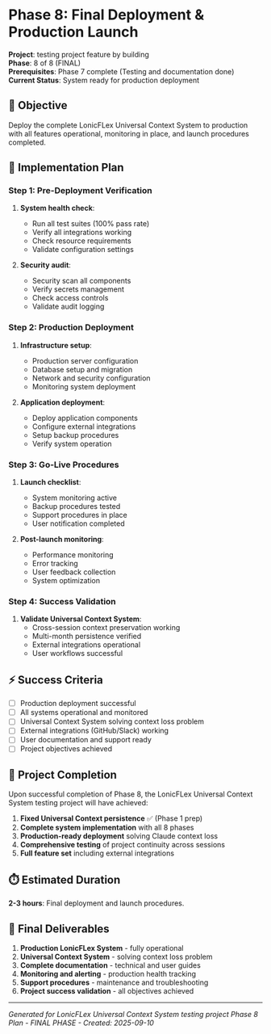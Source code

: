 # Phase 8: Final Deployment & Production Launch

**Project**: testing project feature by building  
**Phase**: 8 of 8 (FINAL)  
**Prerequisites**: Phase 7 complete (Testing and documentation done)  
**Current Status**: System ready for production deployment  

## 🎯 Objective

Deploy the complete LonicFLex Universal Context System to production with all features operational, monitoring in place, and launch procedures completed.

## 🔧 Implementation Plan

### Step 1: Pre-Deployment Verification
1. **System health check**:
   - Run all test suites (100% pass rate)
   - Verify all integrations working
   - Check resource requirements
   - Validate configuration settings

2. **Security audit**:
   - Security scan all components
   - Verify secrets management
   - Check access controls
   - Validate audit logging

### Step 2: Production Deployment
1. **Infrastructure setup**:
   - Production server configuration
   - Database setup and migration
   - Network and security configuration
   - Monitoring system deployment

2. **Application deployment**:
   - Deploy application components
   - Configure external integrations
   - Setup backup procedures
   - Verify system operation

### Step 3: Go-Live Procedures
1. **Launch checklist**:
   - System monitoring active
   - Backup procedures tested
   - Support procedures in place
   - User notification completed

2. **Post-launch monitoring**:
   - Performance monitoring
   - Error tracking
   - User feedback collection
   - System optimization

### Step 4: Success Validation
1. **Validate Universal Context System**:
   - Cross-session context preservation working
   - Multi-month persistence verified
   - External integrations operational
   - User workflows successful

## ⚡ Success Criteria

- [ ] Production deployment successful
- [ ] All systems operational and monitored
- [ ] Universal Context System solving context loss problem
- [ ] External integrations (GitHub/Slack) working
- [ ] User documentation and support ready
- [ ] Project objectives achieved

## 🎉 Project Completion

Upon successful completion of Phase 8, the LonicFLex Universal Context System testing project will have achieved:

1. **Fixed Universal Context persistence** ✅ (Phase 1 prep)
2. **Complete system implementation** with all 8 phases
3. **Production-ready deployment** solving Claude context loss
4. **Comprehensive testing** of project continuity across sessions
5. **Full feature set** including external integrations

## ⏱️ Estimated Duration

**2-3 hours**: Final deployment and launch procedures.

## 🚀 Final Deliverables

1. **Production LonicFLex System** - fully operational
2. **Universal Context System** - solving context loss problem
3. **Complete documentation** - technical and user guides
4. **Monitoring and alerting** - production health tracking
5. **Support procedures** - maintenance and troubleshooting
6. **Project success validation** - all objectives achieved

---

*Generated for LonicFLex Universal Context System testing project*
*Phase 8 Plan - FINAL PHASE - Created: 2025-09-10*